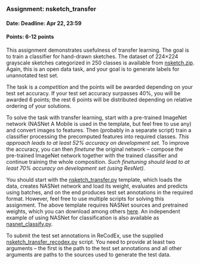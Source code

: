 ### Assignment: nsketch_transfer
#### Date: Deadline: Apr 22, 23:59
#### Points: 6-12 points

This assignment demonstrates usefulness of transfer learning. The goal is
to train a classifier for hand-drawn sketches. The dataset of 224×224
grayscale sketches categorized in 250 classes is available from
[nsketch.zip](https://ufal.mff.cuni.cz/~straka/courses/npfl114/1718/nsketch.zip).
Again, this is an open data task, and your goal is to generate labels for
unannotated test set.

The task is a _competition_ and the points will be awarded depending on your
test set accuracy. If your test set accuracy surpasses 40%, you will be
awarded 6 points; the rest 6 points will be distributed depending on relative
ordering of your solutions.

To solve the task with transfer learning, start with a pre-trained ImageNet
network (NASNet A Mobile is used in the template, but feel free to use any)
and convert images to features. Then (probably in a separate script) train
a classifier processing the precomputed features into required classes.
_This approach leads to at least 52% accuracy on development set._
To improve the accuracy, you can then _finetune_ the original network – compose
the pre-trained ImageNet network together with the trained classifier and
continue training the whole composition. _Such finetuning should lead to at
least 70% accuracy on development set (using ResNet)._

You should start with the
[nsketch_transfer.py](https://github.com/ufal/npfl114/tree/past-1718/labs/07/nsketch_transfer.py)
template, which loads the data, creates NASNet network and load its weight,
evaluates and predicts using batches, and on the end produces test set
annotations in the required format. However, feel free to use multiple scripts
for solving this assignment. The above template requires NASNet sources
and pretrained weights, which you can download among others
[here](http://ufal.mff.cuni.cz/~straka/courses/npfl114/1718/nasnet_a_mobile.zip).
An independent example of using NASNet for classification is also available as
[nasnet_classify.py](https://github.com/ufal/npfl114/tree/past-1718/labs/07/nasnet_classify.py).

To submit the test set annotations in ReCodEx, use the supplied
[nsketch_transfer_recodex.py](https://github.com/ufal/npfl114/tree/past-1718/labs/07/nsketch_transfer_recodex.py)
script. You need to provide at least two arguments – the first is the path to
the test set annotations and all other arguments are paths to the sources used
to generate the test data.
